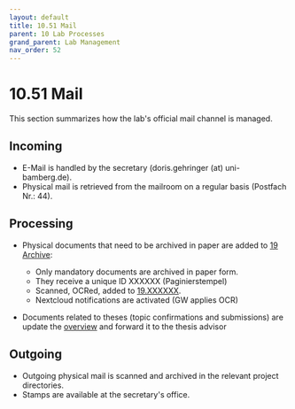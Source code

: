 ```yaml
---
layout: default
title: 10.51 Mail
parent: 10 Lab Processes
grand_parent: Lab Management
nav_order: 52
---
```


# 10.51 Mail

This section summarizes how the lab's official mail channel is managed.

## Incoming

- E-Mail is handled by the secretary (doris.gehringer (at) uni-bamberg.de).
- Physical mail is retrieved from the mailroom on a regular basis (Postfach Nr.: 44).

## Processing

- Physical documents that need to be archived in paper are added to [19 Archive](../19_archive.html):

  - Only mandatory documents are archived in paper form.
  - They receive a unique ID XXXXXX (Paginierstempel)
  - Scanned, OCRed, added to [19.XXXXXX](https://nc-2272638881871040784.nextcloud-ionos.com/index.php/apps/files/?dir=/10-lab/19_archive&fileid=62).
  - Nextcloud notifications are activated (GW applies OCR)

- Documents related to theses (topic confirmations and submissions) are update the [overview](https://nc-2272638881871040784.nextcloud-ionos.com/index.php/apps/files/?dir=/30-teaching/35_theses/000_overview&fileid=608) and forward it to the thesis advisor

## Outgoing

- Outgoing physical mail is scanned and archived in the relevant project directories.
- Stamps are available at the secretary's office.

